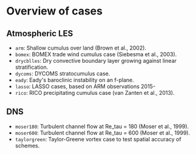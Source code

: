 # Overview of cases

## Atmospheric LES
* `arm`: Shallow cumulus over land (Brown et al., 2002).
* `bomex`: BOMEX trade wind cumulus case (Siebesma et al., 2003).
* `drycblles`: Dry convective boundary layer growing against linear stratification.
* `dycoms`: DYCOMS stratocumulus case.
* `eady`: Eady's baroclinic instability on an f-plane.
* `lasso`: LASSO cases, based on ARM observations 2015-
* `rico`: RICO precipitating cumulus case (van Zanten et al., 2013).

## DNS
* `moser180`: Turbulent channel flow at Re_tau = 180 (Moser et al., 1999).
* `moser600`: Turbulent channel flow at Re_tau = 600 (Moser et al., 1999).
* `taylorgreen`: Taylor-Greene vortex case to test spatial accuracy of schemes.
